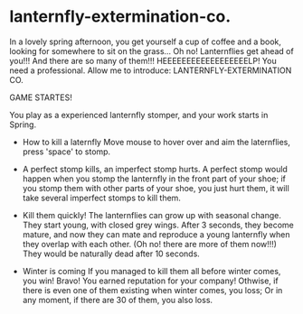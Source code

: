 # lanternfly-extermination-co.
In a lovely spring afternoon, you get yourself a cup of coffee and a book, looking for somewhere to sit on the grass...
Oh no! Lanternflies get ahead of you!!! And there are so many of them!!! HEEEEEEEEEEEEEEEEEELP!
You need a professional.
Allow me to introduce: LANTERNFLY-EXTERMINATION CO.

GAME STARTES!

You play as a experienced lanternfly stomper, and your work starts in Spring.

- How to kill a laternfly
Move mouse to hover over and aim the laternflies, press 'space' to stomp.

- A perfect stomp kills, an imperfect stomp hurts.
A perfect stomp would happen when you stomp the lanternfly in the front part of your shoe; if you stomp them with other parts of your shoe, you just hurt them, it will take several imperfect stomps to kill them.

- Kill them quickly!
The lanternflies can grow up with seasonal change. They start young, with closed grey wings. After 3 seconds, they become mature, and now they can mate and reproduce a young lanternfly when they overlap with each other. (Oh no! there are more of them now!!!) They would be naturally dead after 10 seconds.

- Winter is coming
If you managed to kill them all before winter comes, you win! Bravo! You earned reputation for your company! Othwise, if there is even one of them existing when winter comes, you loss; Or in any moment, if there are 30 of them, you also loss.


